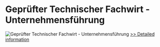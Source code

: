 # Geprüfter Technischer Fachwirt - Unternehmensführung
![Geprüfter Technischer Fachwirt - Unternehmensführung](https://mycommerce.akamaized.net/api/pimages/P300549824/BIG/300549824.JPG)
[>> Detailed information](https://secure.shareit.com/shareit/product.html?productid=300549824&affiliateid=200057808)